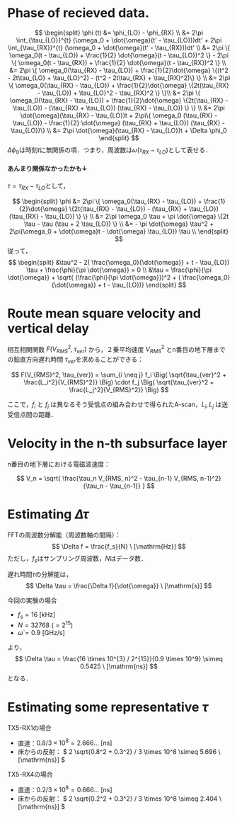 # Phase of recieved data.

$$
\begin{split}
\phi (t) &= \phi_{LO} - \phi_{RX} \\
&= 2\pi \int_{\tau_{LO}}^{t} (\omega_0 + \dot{\omega}(t' - \tau_{LO}))dt' + 2\pi \int_{\tau_{RX}}^{t} (\omega_0 + \dot{\omega}(t' - \tau_{RX}))dt' \\
&= 2\pi \{ \omega_0(t - \tau_{LO}) + \frac{1}{2} \dot{\omega}(t - \tau_{LO})^2 \} - 2\pi \{ \omega_0(t - \tau_{RX}) + \frac{1}{2} \dot{\omega}(t - \tau_{RX})^2 \} \\
&= 2\pi \{ \omega_0(\tau_{RX} - \tau_{LO}) + \frac{1}{2}\dot{\omega} \{(t^2 - 2t\tau_{LO} + \tau_{LO}^2) - (t^2 - 2t\tau_{RX} + \tau_{RX}^2)\} \} \\
&= 2\pi \{ \omega_0(\tau_{RX} - \tau_{LO}) + \frac{1}{2}\dot{\omega} \{2t(\tau_{RX} - \tau_{LO}) + \tau_{LO}^2 - \tau_{RX}^2 \} \}\\
&= 2\pi \{ \omega_0(\tau_{RX} - \tau_{LO}) + \frac{1}{2}\dot{\omega} \{2t(\tau_{RX} - \tau_{LO}) - (\tau_{RX} + \tau_{LO}) (\tau_{RX} - \tau_{LO}) \} \} \\
&= 2\pi \dot{\omega}(\tau_{RX} - \tau_{LO})t + 2\pi\{ \omega_0 (\tau_{RX} - \tau_{LO}) - \frac{1}{2} \dot{\omega} (\tau_{RX} + \tau_{LO}) (\tau_{RX} - \tau_{LO})\} \\
&= 2\pi \dot{\omega}(\tau_{RX} - \tau_{LO})t + \Delta \phi_0
\end{split}
$$
$\Delta \phi_0$は時刻$t$に無関係の項．つまり，周波数は$\dot{\omega}(\tau_{RX} - \tau_{LO})$として表せる．


#### あんまり関係なかったかも↓
$\tau = \tau_{RX} - \tau_{LO}$として，

$$
\begin{split}
\phi &= 2\pi \{ \omega_0(\tau_{RX} - \tau_{LO}) + \frac{1}{2}\dot{\omega} \{2t(\tau_{RX} - \tau_{LO}) - (\tau_{RX} + \tau_{LO}) (\tau_{RX} - \tau_{LO}) \} \} \\
&= 2\pi \omega_0 \tau + \pi \dot{\omega} \{2t \tau - \tau (\tau + 2 \tau_{LO}) \} \\
&= - \pi \dot{\omega} \tau^2  + 2\pi(\omega_0 + \dot{\omega}t - \dot{\omega} \tau_{LO}) \tau \\
\end{split} 
$$
従って，
$$
\begin{split}
&\tau^2 - 2( \frac{\omega_0}{\dot{\omega}} + t - \tau_{LO}) \tau + \frac{\phi}{\pi \dot{\omega}} = 0 \\
&\tau = \frac{\phi}{\pi \dot{\omega}} + \sqrt{ (\frac{\phi}{\pi \dot{\omega}})^2 + ( \frac{\omega_0}{\dot{\omega}} + t - \tau_{LO})}
\end{split} 
$$

# Route mean square velocity and vertical delay

相互相関関数 $F(V_{RMS}^2, \tau_{ver})$ から，２乗平均速度 $V_{RMS}^2$ とn番目の地下層までの鉛直方向遅れ時間 $\tau_{ver}$を求めることができる：

$$
F(V_{RMS}^2, \tau_{ver}) = \sum_{i \neq j} f_i \Big( \sqrt{\tau_{ver}^2 + \frac{L_i^2}{V_{RMS}^2}} \Big) \cdot f_j \Big( \sqrt{\tau_{ver}^2 + \frac{L_j^2}{V_{RMS}^2}} \Big)
$$

ここで，$f_i$ と $f_j$ は異なるそう受信点の組み合わせで得られたA-scan，$L_i, L_j$ は送受信点間の距離．

# Velocity in the n-th subsurface layer

n番目の地下層における電磁波速度：

$$
V_n = \sqrt{ \frac{\tau_n V_{RMS, n}^2 - \tau_{n-1} V_{RMS, n-1}^2}{\tau_n - \tau_{n-1}} }
$$


# Estimating $\Delta \tau$

FFTの周波数分解能（周波数軸の間隔）：
$$
\Delta f = \frac{f_s}{N} \ [\mathrm{Hz}]
$$
ただし，$f_s$はサンプリング周波数，$N$はデータ数．

遅れ時間$\tau$の分解能は，
$$
\Delta \tau = \frac{\Delta f}{\dot{\omega}} \ [\mathrm{s}]
$$

今回の実験の場合
- $f_s = 16 \ [\mathrm{kHz}]$
- $N = 32768 \ (=2^{15})$
- $\dot{\omega} = 0.9 \ [\mathrm{GHz/s}]$

より，
$$
\Delta \tau = \frac{16 \times 10^{3} / 2^{15}}{0.9 \times 10^9} \simeq 0.5425 \ [\mathrm{ns}]
$$
となる．


# Estimating some representative $\tau$

TX5-RX1の場合
- 直達：$0.8 / 3 \times 10^8 = 2.666 \dots \ [\mathrm{ns}]$
- 床からの反射： $ 2 \sqrt{0.8^2 + 0.3^2} / 3 \times 10^8 \simeq 5.696 \ [\mathrm{ns}] $

TX5-RX4の場合
- 直達：$0.2 / 3 \times 10^8 = 0.666 \dots \ [\mathrm{ns}]$
- 床からの反射： $ 2 \sqrt{0.2^2 + 0.3^2} / 3 \times 10^8 \simeq 2.404 \ [\mathrm{ns}] $